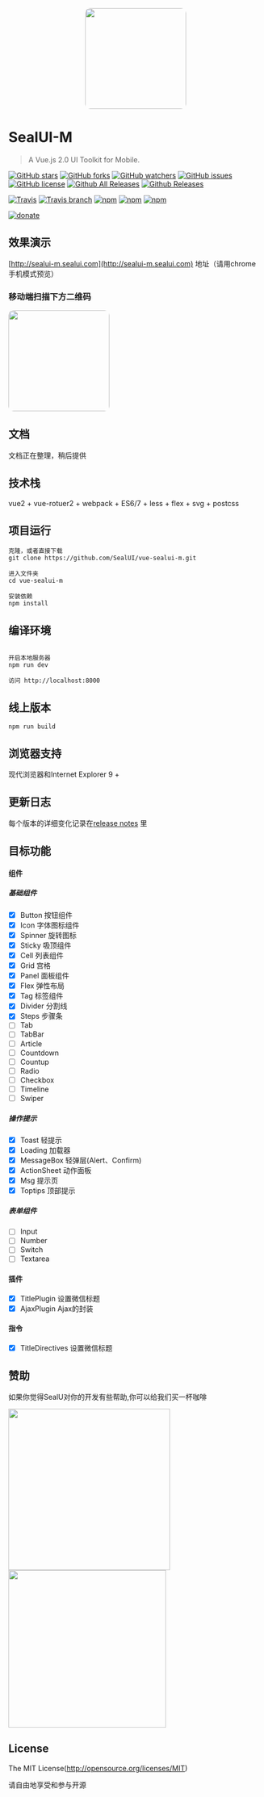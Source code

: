 <p align="center">
  <img src="https://ui.nmtree.com/20392063.jpeg" width="200" style="border-radius:10px;">
</p>

# SealUI-M 
> A Vue.js 2.0 UI Toolkit for Mobile.


[![GitHub stars](https://img.shields.io/github/stars/SealUI/vue-sealui-m.svg)](https://github.com/SealUI/vue-sealui-m/stargazers)
[![GitHub forks](https://img.shields.io/github/forks/SealUI/vue-sealui-m.svg)](https://github.com/SealUI/vue-sealui-m/network)
[![GitHub watchers](https://img.shields.io/github/watchers/SealUI/vue-sealui-m.svg)](https://github.com/SealUI/vue-sealui-m)
[![GitHub issues](https://img.shields.io/github/issues/SealUI/vue-sealui-m.svg)](https://github.com/SealUI/vue-sealui-m/issues)
[![GitHub license](https://img.shields.io/badge/license-MIT-blue.svg)](https://raw.githubusercontent.com/SealUI/vue-sealui-m/master/LICENSE)
[![Github All Releases](https://img.shields.io/github/downloads/SealUI/vue-sealui-m/total.svg)](https://github.com/SealUI/vue-sealui-m)
[![Github Releases](https://img.shields.io/github/downloads/SealUI/vue-sealui-m/latest/total.svg)](https://github.com/SealUI/vue-sealui-m)
<br>

[![Travis](https://img.shields.io/travis/sealui/vue-sealui-m.svg)]()
[![Travis branch](https://img.shields.io/travis/SealUI/vue-sealui-m/master.svg)]()
[![npm](https://img.shields.io/npm/l/vue-sealui-m.svg)]()
[![npm](https://img.shields.io/npm/dt/vue-sealui-m.svg)]()
[![npm](https://img.shields.io/npm/dm/vue-sealui-m.svg)]()

[![donate](https://img.shields.io/badge/$-donate-ff69b4.svg?maxAge=2592000)](https://github.com/SealUI/donate)
## 效果演示

[http://sealui-m.sealui.com](http://sealui-m.sealui.com) 地址（请用chrome手机模式预览）

### 移动端扫描下方二维码

<p align="left">
  <img src="https://ui.nmtree.com/sealui-qr.png?size=300" width="200" style="border-radius:10px;">
</p>

## 文档
文档正在整理，稍后提供

## 技术栈
vue2 + vue-rotuer2 + webpack + ES6/7 + less + flex + svg + postcss

## 项目运行
```
克隆，或者直接下载
git clone https://github.com/SealUI/vue-sealui-m.git

进入文件夹
cd vue-sealui-m

安装依赖
npm install
```

## 编译环境
```

开启本地服务器
npm run dev

访问 http://localhost:8000
```

## 线上版本
```
npm run build
```

## 浏览器支持
现代浏览器和Internet Explorer 9 +

## 更新日志

每个版本的详细变化记录在[release notes](https://github.com/SealUI/vue-sealui-m/releases) 里

## 目标功能

#### 组件
##### 基础组件
- [x] Button   按钮组件
- [x] Icon     字体图标组件
- [x] Spinner  旋转图标
- [x] Sticky   吸顶组件
- [x] Cell     列表组件
- [x] Grid     宫格
- [x] Panel    面板组件
- [x] Flex     弹性布局
- [x] Tag      标签组件
- [x] Divider  分割线
- [x] Steps    步骤条
- [ ] Tab
- [ ] TabBar
- [ ] Article
- [ ] Countdown
- [ ] Countup
- [ ] Radio
- [ ] Checkbox
- [ ] Timeline
- [ ] Swiper

##### 操作提示
- [x] Toast       轻提示
- [x] Loading     加载器
- [x] MessageBox  轻弹层(Alert、Confirm)
- [x] ActionSheet 动作面板
- [x] Msg         提示页
- [x] Toptips     顶部提示

##### 表单组件
- [ ] Input 
- [ ] Number 
- [ ] Switch 
- [ ] Textarea 

#### 插件
- [x] TitlePlugin 设置微信标题
- [x] AjaxPlugin Ajax的封装

#### 指令
- [x] TitleDirectives 设置微信标题

## 赞助

如果你觉得SealU对你的开发有些帮助,你可以给我们买一杯咖啡
<p align="left">
  <img src="https://ui.nmtree.com/wepay.jpeg?v=1" width="320">
  <img src="https://ui.nmtree.com/alipay.jpeg?v=1" width="312">
</p>

## License

The MIT License(http://opensource.org/licenses/MIT)

请自由地享受和参与开源




